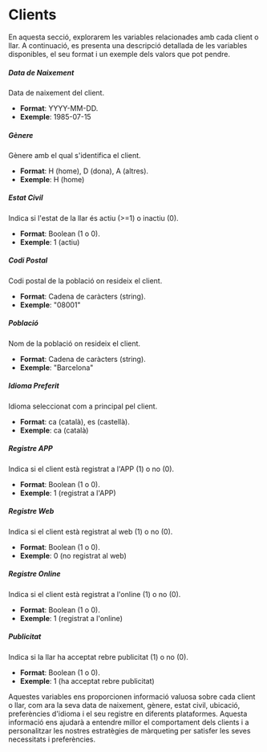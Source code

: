 # Clients 

En aquesta secció, explorarem les variables relacionades amb cada client o llar. A continuació, es presenta una descripció detallada de les variables disponibles, el seu format i un exemple dels valors que pot pendre.

##### Data de Naixement 

Data de naixement del client.

- **Format**: YYYY-MM-DD.
- **Exemple**: 1985-07-15

##### Gènere

Gènere amb el qual s'identifica el client.

- **Format**: H (home), D (dona), A (altres).
- **Exemple**: H (home)

##### Estat Civil 

Indica si l'estat de la llar és actiu (>=1) o inactiu (0).
- **Format**: Boolean (1 o 0).
- **Exemple**: 1 (actiu)

##### Codi Postal 

Codi postal de la població on resideix el client.

- **Format**: Cadena de caràcters (string).
- **Exemple**: "08001"

##### Població

Nom de la població on resideix el client.
- **Format**: Cadena de caràcters (string).
- **Exemple**: "Barcelona"

##### Idioma Preferit 

Idioma seleccionat com a principal pel client.

- **Format**: ca (català), es (castellà).
- **Exemple**: ca (català)

##### Registre APP

Indica si el client està registrat a l'APP (1) o no (0).
- **Format**: Boolean (1 o 0).
- **Exemple**: 1 (registrat a l'APP)

##### Registre Web 


Indica si el client està registrat al web (1) o no (0).
- **Format**: Boolean (1 o 0).
- **Exemple**: 0 (no registrat al web)

##### Registre Online 

Indica si el client està registrat a l'online (1) o no (0).

- **Format**: Boolean (1 o 0).
- **Exemple**: 1 (registrat a l'online)

##### Publicitat 

Indica si la llar ha acceptat rebre publicitat (1) o no (0).

- **Format**: Boolean (1 o 0).
- **Exemple**: 1 (ha acceptat rebre publicitat)

Aquestes variables ens proporcionen informació valuosa sobre cada client o llar, com ara la seva data de naixement, gènere, estat civil, ubicació, preferències d'idioma i el seu registre en diferents plataformes. Aquesta informació ens ajudarà a entendre millor el comportament dels clients i a personalitzar les nostres estratègies de màrqueting per satisfer les seves necessitats i preferències.

